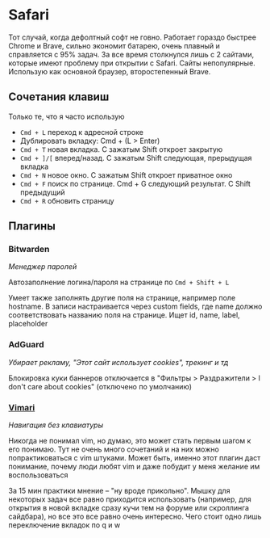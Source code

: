# Safari

Тот случай, когда дефолтный софт не говно. Работает гораздо быстрее Chrome и Brave, сильно экономит батарею, очень плавный и справляется с 95% задач. За все время столкнулся лишь с 2 сайтами, которые имеют проблему при открытии с Safari. Сайты непопулярные. Использую как основной браузер, второстепенный Brave.

## Сочетания клавиш

Только те, что я часто использую

- `Cmd + L` переход к адресной строке
- Дублировать вкладку: Cmd + (L > Enter)
- `Cmd + T` новая вкладка. С зажатым Shift откроет закрытую
- `Cmd + ]/[` вперед/назад. С зажатым Shift следующая, прерыдущая вкладка
- `Cmd + N` новое окно. С зажатым Shift откроет приватное окно
- `Cmd + F` поиск по странице. Cmd + G следующий результат. С Shift предыдущий
- `Cmd + R` обновить страницу

## Плагины

### Bitwarden

_Менеджер паролей_

Автозаполнение логина/пароля на странице по `Cmd + Shift + L`

Умеет также заполнять другие поля на странице, например поле hostname. В записи настраивается через custom fields, где name должно соответствовать названию поля на странице. Ищет id, name, label, placeholder

### AdGuard

_Убирает рекламу, "Этот сайт использует cookies", трекинг и тд_

Блокировка куки баннеров отключается в "Фильтры > Раздражители > I don't care about cookies" (отключено по умолчанию)

### [Vimari](https://github.com/televator-apps/vimari)

_Навигация без клавиатуры_

Никогда не понимал vim, но думаю, это может стать первым шагом к его понимаю. Тут не очень много сочетаний и на них можно попрактиковаться с vim штуками. Может быть, именно этот плагин даст понимание, почему люди любят vim и даже побудит у меня желание им воспользоваться

За 15 мин практики мнение – "ну вроде прикольно". Мышку для некоторых задач все равно приходится использовать (например, для открытия в новой вкладке сразу кучи тем на форуме или скроллинга сайдбара), но все это все равно очень интересно. Чего стоит одно лишь переключение вкладок по q и w
